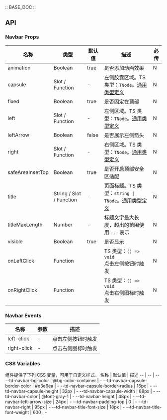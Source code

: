 :: BASE_DOC ::

## API

### Navbar Props

名称 | 类型 | 默认值 | 描述 | 必传
-- | -- | -- | -- | --
animation | Boolean | true | 是否添加动画效果 | N
capsule | Slot / Function | - | 左侧胶囊区域。TS 类型：`TNode`。[通用类型定义](https://github.com/Tencent/tdesign-mobile-vue/blob/develop/src/common.ts) | N
fixed | Boolean | true | 是否固定在顶部 | N
left | Slot / Function | - | 左侧区域。TS 类型：`TNode`。[通用类型定义](https://github.com/Tencent/tdesign-mobile-vue/blob/develop/src/common.ts) | N
leftArrow | Boolean | false | 是否展示左侧箭头 | N
right | Slot / Function | - | 右侧区域。TS 类型：`TNode`。[通用类型定义](https://github.com/Tencent/tdesign-mobile-vue/blob/develop/src/common.ts) | N
safeAreaInsetTop | Boolean | true | 是否开启顶部安全区适配 | N
title | String / Slot / Function | - | 页面标题。TS 类型：`string \| TNode`。[通用类型定义](https://github.com/Tencent/tdesign-mobile-vue/blob/develop/src/common.ts) | N
titleMaxLength | Number | - | 标题文字最大长度，超出的范围使用 `...` 表示 | N
visible | Boolean | true | 是否显示 | N
onLeftClick | Function |  | TS 类型：`() => void`<br/>点击左侧按钮时触发 | N
onRightClick | Function |  | TS 类型：`() => void`<br/>点击右侧图标时触发 | N

### Navbar Events

名称 | 参数 | 描述
-- | -- | --
left-click | \- | 点击左侧按钮时触发
right-click | \- | 点击右侧图标时触发

### CSS Variables

组件提供了下列 CSS 变量，可用于自定义样式。
名称 | 默认值 | 描述 
-- | -- | --
--td-navbar-bg-color | @bg-color-container | - 
--td-navbar-capsule-border-color | #e3e6ea | - 
--td-navbar-capsule-border-radius | 16px | - 
--td-navbar-capsule-height | 32px | - 
--td-navbar-capsule-width | 88px | - 
--td-navbar-color | @font-gray-1 | - 
--td-navbar-height | 48px | - 
--td-navbar-left-arrow-size | 24px | - 
--td-navbar-padding-top | 0 | - 
--td-navbar-right | 95px | - 
--td-navbar-title-font-size | 18px | - 
--td-navbar-title-font-weight | 600 | -